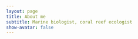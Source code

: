 ```yaml
---
layout: page
title: About me
subtitle: Marine biologist, coral reef ecologist
show-avatar: false
---
```


